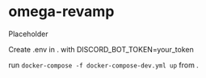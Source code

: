# omega-revamp

Placeholder

Create .env in . with DISCORD_BOT_TOKEN=your_token

run `docker-compose -f docker-compose-dev.yml up` from .